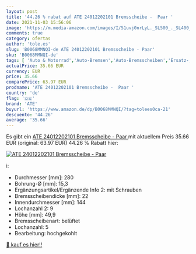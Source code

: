 ```yaml
---
layout: post
title: '44.26 % rabat auf ATE 24012202101 Bremsscheibe -  Paar '
date: 2021-11-03 15:56:06
image: 'https://m.media-amazon.com/images/I/51uvj0nrLyL._SL500_._SL400_.jpg'
comments: true
category: ofertas
author: 'tole.es'
slug: 'B0068MMNQI-de ATE 24012202101 Bremsscheibe - Paar'
sku: 'B0068MMNQI-de'
tags: [ 'Auto & Motorrad','Auto-Bremsen','Auto-Bremsscheiben','Ersatz-, Tuning- & Verschleißteile','ate', ]
actualPrice: 35.66 EUR
currency: EUR
price: 35.66
comparePrice: 63.97 EUR
prodname: 'ATE 24012202101 Bremsscheibe -  Paar '
country: 'de'
flag: '🇩🇪'
brand: 'ATE'
buyurl: 'https://www.amazon.de/dp/B0068MMNQI/?tag=tolees0ca-21'
descuento: '44.26'
average: '35.66'
---
```


Es gibt ein [ATE 24012202101 Bremsscheibe -  Paar ](https://www.amazon.de/dp/B0068MMNQI/?tag=tolees0ca-21) mit aktuellem Preis 35.66 EUR (original: 63.97 EUR) 44.26 % Rabatt hier:

[![ATE 24012202101 Bremsscheibe -  Paar ](https://m.media-amazon.com/images/I/51uvj0nrLyL._SL500_._SL400_.jpg)](https://www.amazon.de/dp/B0068MMNQI/?tag=tolees0ca-21)

ℹ️:

- Durchmesser [mm]: 280
- Bohrung-Ø [mm]: 15,3
- Ergänzungsartikel/Ergänzende Info 2: mit Schrauben
- Bremsscheibendicke [mm]: 22
- Innendurchmesser [mm]: 144
- Lochanzahl 2: 9
- Höhe [mm]: 49,9
- Bremsscheibenart: belüftet
- Lochanzahl: 5
- Bearbeitung: hochgekohlt

[🛒 kauf es hier!!](https://www.amazon.de/dp/B0068MMNQI/?tag=tolees0ca-21)
